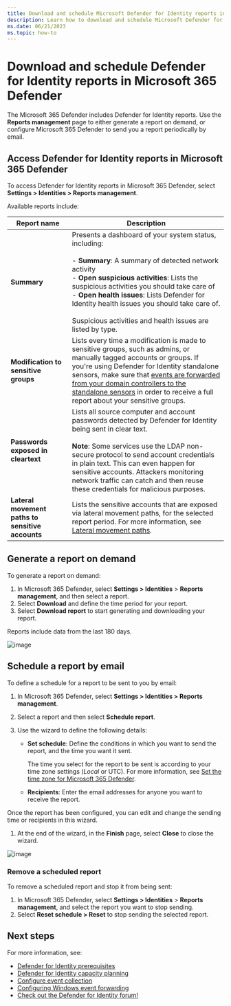```yaml
---
title: Download and schedule Microsoft Defender for Identity reports in Microsoft 365 Defender
description: Learn how to download and schedule Microsoft Defender for Identity reports from Microsoft 365 Defender.
ms.date: 06/21/2023
ms.topic: how-to
---
```


# Download and schedule Defender for Identity reports in Microsoft 365 Defender

The Microsoft 365 Defender includes Defender for Identity reports. Use the **Reports management** page to either generate a report on demand, or configure Microsoft 365 Defender to send you a report periodically by email.

## Access Defender for Identity reports in Microsoft 365 Defender

To access Defender for Identity reports in Microsoft 365 Defender, select **Settings > Identities > Reports management**.

Available reports include:

|Report name  |Description  |
|---------|---------|
|**Summary**| Presents a dashboard of your system status, including: <br><br>- **Summary**: A summary of detected network activity <br>- **Open suspicious activities**: Lists the suspicious activities you should take care of <br>- **Open health issues**: Lists Defender for Identity health issues you should take care of. <br><br> Suspicious activities and health issues are listed by type. |
|**Modification to sensitive groups**     |    Lists every time a modification is made to sensitive groups, such as admins, or manually tagged accounts or groups. If you're using Defender for Identity standalone sensors, make sure that [events are forwarded from your domain controllers to the standalone sensors](configure-event-forwarding.md) in order to receive a full report about your sensitive groups.     |
|**Passwords exposed in cleartext**     | Lists all source computer and account passwords detected by Defender for Identity being sent in clear text. <br><br>**Note**: Some services use the LDAP non-secure protocol to send account credentials in plain text. This can even happen for sensitive accounts. Attackers monitoring network traffic can catch and then reuse these credentials for malicious purposes.     |
| **Lateral movement paths to sensitive accounts** | Lists the sensitive accounts that are exposed via lateral movement paths, for the selected report period. For more information, see [Lateral movement paths](/defender-for-identity/classic-use-case-lateral-movement-path). |

## Generate a report on demand

To generate a report on demand:

1. In Microsoft 365 Defender, select **Settings > Identities** > **Reports management**, and then select a report.
1. Select **Download** and define the time period for your report.
1. Select **Download report** to start generating and downloading your report.

Reports include data from the last 180 days.

![image](https://github.com/batamig/ATADocs-pr/assets/111686396/4ce0b4fa-a7e0-4574-990b-688e292d7df7)


## Schedule a report by email

To define a schedule for a report to be sent to you by email:

1. In Microsoft 365 Defender, select **Settings > Identities > Reports management**.

1. Select a report and then select **Schedule report**.

1. Use the wizard to define the following details:

    - **Set schedule**: Define the conditions in which you want to send the report, and the time you want it sent. 

        The time you select for the report to be sent is according to your time zone settings (*Local* or UTC). For more information, see [Set the time zone for Microsoft 365 Defender](/microsoft-365/security/defender/m365d-time-zone).

    - **Recipients**: Enter the email addresses for anyone you want to receive the report.

Once the report has been configured, you can edit and change the sending time or recipients in this wizard. 

1. At the end of the wizard, in the **Finish** page, select **Close** to close the wizard.

![image](https://github.com/batamig/ATADocs-pr/assets/111686396/dc5957f5-779f-4ff1-8cf5-780587e52809)


### Remove a scheduled report

To remove a scheduled report and stop it from being sent:

1. In Microsoft 365 Defender, select **Settings > Identities** > **Reports management**, and select the report you want to stop sending.
1. Select **Reset schedule > Reset** to stop sending the selected report.


## Next steps

For more information, see:

- [Defender for Identity prerequisites](prerequisites.md)
- [Defender for Identity capacity planning](capacity-planning.md)
- [Configure event collection](configure-event-collection.md)
- [Configuring Windows event forwarding](configure-event-forwarding.md)
- [Check out the Defender for Identity forum!](<https://aka.ms/MDIcommunity>)
